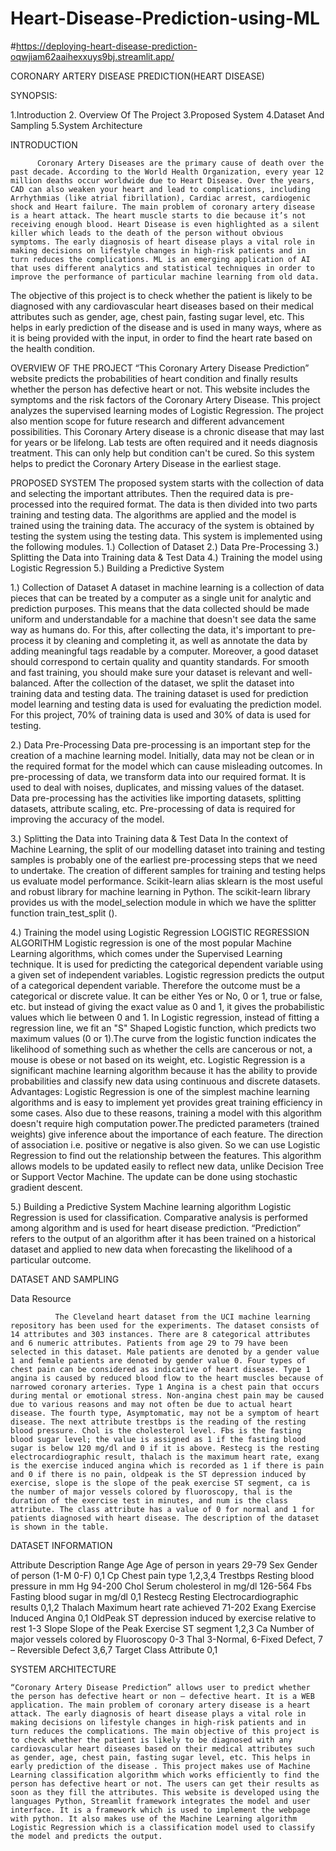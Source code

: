 # Heart-Disease-Prediction-using-ML

#https://deploying-heart-disease-prediction-oqwjiam62aaihexxuys9bj.streamlit.app/

CORONARY ARTERY DISEASE PREDICTION(HEART DISEASE)

SYNOPSIS:

1.Introduction
2. Overview Of The Project
3.Proposed System
4.Dataset And Sampling
5.System Architecture

INTRODUCTION

          Coronary Artery Diseases are the primary cause of death over the past decade. According to the World Health Organization, every year 12 million deaths occur worldwide due to Heart Disease. Over the years, CAD can also weaken your heart and lead to complications, including Arrhythmias (like atrial fibrillation), Cardiac arrest, cardiogenic shock and Heart failure. The main problem of coronary artery disease is a heart attack. The heart muscle starts to die because it’s not receiving enough blood. Heart Disease is even highlighted as a silent killer which leads to the death of the person without obvious symptoms. The early diagnosis of heart disease plays a vital role in making decisions on lifestyle changes in high-risk patients and in turn reduces the complications. ML is an emerging application of AI that uses different analytics and statistical techniques in order to improve the performance of particular machine learning from old data.
The objective of this project is to check whether the patient is likely to be diagnosed with any cardiovascular heart diseases based on their medical attributes such as gender, age, chest pain, fasting sugar level, etc. This helps in early prediction of the disease and is used in many ways, where as it is being provided with the input, in order to find the heart rate based on the health condition.

OVERVIEW OF THE PROJECT
        “This Coronary Artery Disease Prediction” website predicts the probabilities of heart condition and finally results whether  the person has defective heart or not. This website includes the symptoms and the risk factors of the Coronary Artery Disease. This project analyzes the supervised learning modes of Logistic Regression. The project also mention scope for future research and different advancement possibilities. This Coronary Artery disease is a chronic disease that may last for years or be lifelong. Lab tests are often required and it needs diagnosis treatment. This can only help but condition can't be cured. So this system helps to predict the Coronary Artery Disease in the earliest stage.

PROPOSED SYSTEM
             The proposed system starts with the collection of data and selecting the important attributes. Then the required data is pre-processed into the required format. The data is then divided into two parts training and testing data. The algorithms are applied and the model is trained using the training data. The accuracy of the system is obtained by testing the system using the testing data. This system is implemented using the following modules.
1.) Collection of Dataset
2.) Data Pre-Processing
3.) Splitting the Data into Training data & Test Data
4.) Training the model using Logistic Regression
5.) Building a Predictive System

1.) Collection of Dataset
          A dataset in machine learning is a collection of data pieces that can be treated by a computer as a single unit for analytic and prediction purposes. This means that the data collected should be made uniform and understandable for a machine that doesn't see data the same way as humans do. For this, after collecting the data, it's important to pre-process it by cleaning and completing it, as well as annotate the data by adding meaningful tags readable by a computer.
Moreover, a good dataset should correspond to certain quality and quantity standards. For smooth and fast training, you should make sure your dataset is relevant and well-balanced. After the collection of the dataset, we split the dataset into training data and testing data. The training dataset is used for prediction model learning and testing data is used for evaluating the prediction model. For this project, 70% of training data is used and 30% of data is used for testing.
	    
	    
2.) Data Pre-Processing
                 Data pre-processing is an important step for the creation of a machine learning model. Initially, data may not be clean or in the required format for the model which can cause misleading outcomes. In pre-processing of data, we transform data into our required format. It is used to deal with noises, duplicates, and missing values of the dataset. Data pre-processing has the activities like importing datasets, splitting datasets, attribute scaling, etc. Pre-processing of data is required for improving the accuracy of the model.
 
    
 
3.) Splitting the Data into Training data & Test Data
          In the context of Machine Learning, the split of our modelling dataset into training and testing samples is probably one of the earliest pre-processing steps that we need to undertake. The creation of different samples for training and testing helps us evaluate model performance. Scikit-learn alias sklearn is the most useful and robust library for machine learning in Python. The scikit-learn library provides us with the model_selection module in which we have the splitter function train_test_split ().
                                                     
 
4.) Training the model using Logistic Regression
LOGISTIC REGRESSION ALGORITHM
       Logistic regression is one of the most popular Machine Learning algorithms, which comes under the Supervised Learning technique. It is used for predicting the categorical dependent variable using a given set of independent variables. Logistic regression predicts the output of a categorical dependent variable. 
      Therefore the outcome must be a categorical or discrete value. It can be either Yes or 
No, 0 or 1, true or false, etc. but instead of giving the exact value as 0 and 1, it gives the probabilistic values which lie between 0 and 1.
In Logistic regression, instead of fitting a regression line, we fit an "S" Shaped Logistic function, which predicts two maximum values  (0 or 1).The curve from the logistic function indicates the likelihood of something such as whether the cells are cancerous or not, a mouse is obese or not based on its weight, etc.
        Logistic Regression is a significant machine learning algorithm because it has the ability to provide probabilities and classify new data using continuous and discrete datasets.
Advantages:
                  Logistic Regression is one of the simplest machine learning algorithms and is easy to implement yet provides great training efficiency in some cases. Also due to these reasons, training a model with this algorithm doesn't require high computation power.The predicted parameters (trained weights) give inference about the importance of each feature. The direction of association i.e. positive or negative is also given. So we can use Logistic Regression to find out the relationship between the features.
This algorithm allows models to be updated easily to reflect new data, unlike 
Decision Tree or Support Vector Machine. The update can be done using stochastic gradient descent.
 

5.) Building a Predictive System
            Machine learning algorithm Logistic Regression is used for classification. Comparative analysis is performed among algorithm and is used for heart disease prediction. “Prediction” refers to the output of an algorithm after it has been trained on a historical dataset and applied to new data when forecasting the likelihood of a particular outcome.



 





DATASET AND SAMPLING

Data Resource

              The Cleveland heart dataset from the UCI machine learning repository has been used for the experiments. The dataset consists of 14 attributes and 303 instances. There are 8 categorical attributes and 6 numeric attributes. Patients from age 29 to 79 have been selected in this dataset. Male patients are denoted by a gender value 1 and female patients are denoted by gender value 0. Four types of chest pain can be considered as indicative of heart disease. Type 1 angina is caused by reduced blood flow to the heart muscles because of narrowed coronary arteries. Type 1 Angina is a chest pain that occurs during mental or emotional stress. Non-angina chest pain may be caused due to various reasons and may not often be due to actual heart disease. The fourth type, Asymptomatic, may not be a symptom of heart disease. The next attribute trestbps is the reading of the resting blood pressure. Chol is the cholesterol level. Fbs is the fasting blood sugar level; the value is assigned as 1 if the fasting blood sugar is below 120 mg/dl and 0 if it is above. Restecg is the resting electrocardiographic result, thalach is the maximum heart rate, exang is the exercise induced angina which is recorded as 1 if there is pain and 0 if there is no pain, oldpeak is the ST depression induced by exercise, slope is the slope of the peak exercise ST segment, ca is the number of major vessels colored by fluoroscopy, thal is the duration of the exercise test in minutes, and num is the class attribute. The class attribute has a value of 0 for normal and 1 for patients diagnosed with heart disease. The description of the dataset is shown in the table.


DATASET INFORMATION

Attribute	Description	Range
Age	Age of person in years	29-79
Sex	Gender of person (1-M 0-F)	0,1
Cp	Chest pain type	1,2,3,4
Trestbps	Resting blood pressure in mm Hg	94-200
Chol	Serum cholesterol in mg/dl	126-564
Fbs	Fasting blood sugar in mg/dl	0,1
Restecg	Resting Electrocardiographic results	0,1,2
Thalach	Maximum heart rate achieved	71-202
Exang	Exercise Induced Angina	0,1
OldPeak	ST depression induced by exercise relative to rest	1-3
Slope	Slope of the Peak Exercise ST segment	1,2,3
Ca	Number of major vessels colored by
Fluoroscopy	0-3
Thal	3-Normal, 6-Fixed Defect, 7 – Reversible Defect	3,6,7
Target	Class Attribute	0,1
		





SYSTEM ARCHITECTURE
 
 	“Coronary Artery Disease Prediction” allows user to predict whether the person has defective heart or non – defective heart. It is a WEB application. The main problem of coronary artery disease is a heart attack. The early diagnosis of heart disease plays a vital role in making decisions on lifestyle changes in high-risk patients and in turn reduces the complications. The main objective of this project is to check whether the patient is likely to be diagnosed with any cardiovascular heart diseases based on their medical attributes such as gender, age, chest pain, fasting sugar level, etc. This helps in early prediction of the disease . This project makes use of Machine Learning classification algorithm which works efficiently to find the person has defective heart or not. The users can get their results as soon as they fill the attributes. This website is developed using the languages Python, Streamlit framework integrates the model and user interface. It is a framework which is used to implement the webpage with python. It also makes use of the Machine Learning algorithm Logistic Regression which is a classification model used to classify the model and predicts the output. 
